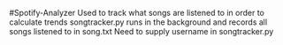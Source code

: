 #Spotify-Analyzer
Used to track what songs are listened to in order to calculate trends
songtracker.py runs in the background and records all songs listened to in song.txt
Need to supply username in songtracker.py